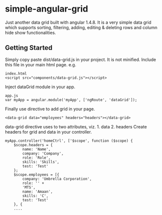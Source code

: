 # simple-angular-grid
Just another data grid built with angular 1.4.8. 
It is a very simple data grid which supports sorting, filtering, adding, editing & deleting rows and column hide show functionalities.
## Getting Started
Simply copy paste dist/data-grid.js in your project. It is not minified.
Include this file in your main html page.
e.g.
```
index.html
<script src="components/data-grid.js"></script>
```
Inject dataGrid module in your app.
```
app.js
var myApp = angular.module('myApp', ['ngRoute', 'dataGrid']);
```
Finally use <data-grid></data-grid> directive to add grid in your page.
```
<data-grid data="employees" headers="headers"></data-grid>
```
data-grid directive uses to two attributes, viz. 1. data 2. headers
Create headers for grid and data in your controller.
```
myApp.controller('homeCtrl', ['$scope', function ($scope) {
    $scope.headers = {
        name: 'Name',
        company: 'Company',
        role: 'Role',
        skills: 'Skills',
        test: 'Test'
    };
    $scope.employees = [{
        company: 'Umbrella Corporation',
        role: '' +
        'MTS',
        name: 'Amaan',
        skills: 'C',
        test: 'Test'
    }, {
    ....
```
